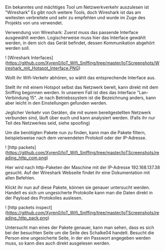 Ein bekanntes und mächtiges Tool um Netzwerkverkehr auszulesen ist "Wireshark"
Es gibt noch weitere Tools, doch Wireshark ist das am weitesten verbreitete und sehr zu empfehlen und wurde im Zuge des Projekts von uns verwendet.

Verwendung von Wireshark: 
Zuerst muss das passende Interface ausgewählt werden. Logischerweise muss hier das Interface gewählt werden, in dem sich das Gerät befindet, dessen Kommunikation abgehört werden soll.

! [Wireshark Interfaces] (https://github.com/Xyren0/IoT_Wifi_Sniffing/tree/master/IoTScreenshots/Wireshark_mit_Hotspot_Interface.PNG)

Wollt ihr Wifi-Verkehr abhören, so wählt das entsprechende Interface aus. 

Stellt ihr mit einem Hotspot selbst das Netzwerk bereit, kann direkt mit dem Sniffing begonnen werden. In unserem Fall ist dies das Interface "Lan-Verbindung 15".
Je nach Betriebssystem ist die Bezeichnung anders, kann aber leicht in den Einstellungen gefunden werden. 

Jeglicher Verkehr von Geräten, die mit eurem bereitgestellten Netzwerk verbunden sind, läuft über euch und kann analysiert werden. 
(Falls ihr nur Teil des Netzwerkes seid, siehe spoofing)

Um die benötigten Pakete nun zu finden, kann man die Pakete filtern, beispielsweise nach dem verwendeten Protokoll oder der IP-Adresse. 

! [http packets] (https://github.com/Xyren0/IoT_Wifi_Sniffing/tree/master/IoTScreenshots/reading_http_com.png)

Hier wird nach http-Paketen der Maschine mit der IP-Adresse 192.168.137.38 gesucht. 
Auf der Wireshark Webseite findet ihr eine Dokumentation mit allen Befehlen. 

Klickt ihr nun auf diese Pakete, können sie genauer untersucht werden. Handelt es sich um ungesicherte Protokolle kann man die Daten direkt in der Payload des Protokolles auslesen. 

! [http packets inspect] (https://github.com/Xyren0/IoT_Wifi_Sniffing/tree/master/IoTScreenshots/reading_http_pack.png)

Untersucht man eines der Pakete genauer, kann man sehen, dass es sich bei der besuchten Seite um die Seite des Schalke04 handelt.
Besucht die Person eine ungesicherte Seite, in der ein Passwort angegeben werden muss, so kann dies auch direkt ausgelesen werden. 
